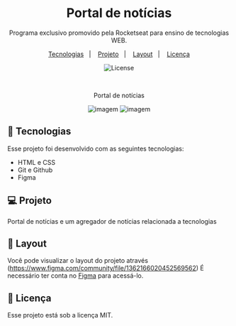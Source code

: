 <h1 align="center"> Portal de notícias </h1>

<p align="center">
Programa exclusivo promovido pela Rocketseat para ensino de tecnologias WEB.
</p>

<p align="center">
  <a href="#-tecnologias">Tecnologias</a>&nbsp;&nbsp;&nbsp;|&nbsp;&nbsp;&nbsp;
  <a href="#-projeto">Projeto</a>&nbsp;&nbsp;&nbsp;|&nbsp;&nbsp;&nbsp;
  <a href="#-layout">Layout</a>&nbsp;&nbsp;&nbsp;|&nbsp;&nbsp;&nbsp;
  <a href="#memo-licença">Licença</a>
</p>

<p align="center">
  <img alt="License" src="https://img.shields.io/static/v1?label=license&message=MIT&color=49AA26&labelColor=000000">
  
</p>


<br>

<p align="center">
 Portal de notícias
</p>

<p align="center">
<img  alt="imagem" src="https://github.com/user-attachments/assets/278e37e6-c0ed-4fee-8c40-b4e0eccdc07c">
<img  alt="imagem" src="https://github.com/user-attachments/assets/6caa9233-ee61-498f-945c-025aedbb49d1">
</p>


## 🚀 Tecnologias


Esse projeto foi desenvolvido com as seguintes tecnologias:

- HTML e CSS
- Git e Github
- Figma

## 💻 Projeto

Portal de notícias e um agregador de notícias relacionada a tecnologias

## 🔖 Layout

Você pode visualizar o layout do projeto através (https://www.figma.com/community/file/1362166020452569562) É necessário ter conta no [Figma](https://figma.com) para acessá-lo.

## :memo: Licença

Esse projeto está sob a licença MIT.
